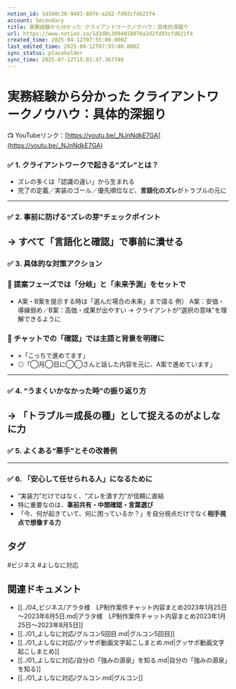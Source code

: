 ```yaml
---
notion_id: 1d3d0c30-9401-8076-a2d2-fd93cfdb21f4
account: Secondary
title: 実務経験から分かった クライアントワークノウハウ：具体的深掘り
url: https://www.notion.so/1d3d0c3094018076a2d2fd93cfdb21f4
created_time: 2025-04-12T07:55:00.000Z
last_edited_time: 2025-04-12T07:55:00.000Z
sync_status: placeholder
sync_time: 2025-07-12T15:01:47.367748
---
```

# 実務経験から分かった クライアントワークノウハウ：具体的深掘り

📺 YouTubeリンク：[https://youtu.be/_NJnNdkE7GA](https://youtu.be/_NJnNdkE7GA)
### ✅ 1. クライアントワークで起きる“ズレ”とは？
- ズレの多くは「認識の違い」から生まれる
- 完了の定義／実装のゴール／優先順位など、**言語化のズレ**がトラブルの元に
---
### ✅ 2. 事前に防げる“ズレの芽”チェックポイント
→ すべて「言語化と確認」で事前に潰せる
---
### ✅ 3. 具体的な対策アクション
### 🔹 提案フェーズでは「分岐」と「未来予測」をセットで
- A案・B案を提示する時は「選んだ場合の未来」まで語る
  例）
  A案：安価・導線弱め／B案：高価・成果が出やすい
  → クライアントが“選択の意味”を理解できるように
### 🔹 チャットでの「確認」では主語と背景を明確に
- ×「こっちで進めてます」
- ◎「◯月◯日に◯◯さんと話した内容を元に、A案で進めています」
---
### ✅ 4. “うまくいかなかった時”の振り返り方
→ 「トラブル＝成長の種」として捉えるのがよしなに力
---
### ✅ 5. よくある“悪手”とその改善例
---
### ✅ 6. 「安心して任せられる人」になるために
- “実装力”だけではなく、“ズレを潰す力”が信頼に直結
- 特に重要なのは、**事前共有・中間確認・言葉選び**
- 「今、何が起きていて、何に困っているか？」を自分視点だけでなく**相手視点で想像する力**

## タグ

#ビジネス #よしなに対応 

## 関連ドキュメント

- [[../04_ビジネス/アラタ様　LP制作案件チャット内容まとめ2023年1月25日～2023年8月5日.md|アラタ様　LP制作案件チャット内容まとめ2023年1月25日～2023年8月5日]]
- [[../01_よしなに対応/グルコン5回目.md|グルコン5回目]]
- [[../01_よしなに対応/グッサポ動画文字起こしまとめ.md|グッサポ動画文字起こしまとめ]]
- [[../01_よしなに対応/自分の「強みの源泉」を知る.md|自分の「強みの源泉」を知る]]
- [[../01_よしなに対応/グルコン.md|グルコン]]
